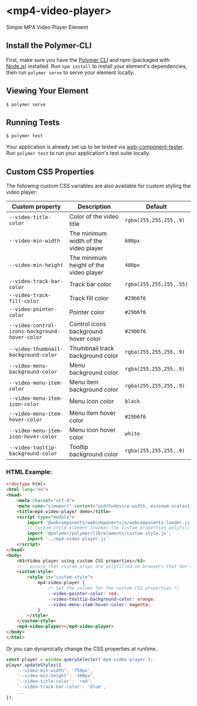 # \<mp4-video-player\>

Simple MP4 Video Player Element

## Install the Polymer-CLI

First, make sure you have the [Polymer CLI](https://www.npmjs.com/package/polymer-cli) and npm (packaged with [Node.js](https://nodejs.org)) installed. Run `npm install` to install your element's dependencies, then run `polymer serve` to serve your element locally.

## Viewing Your Element

```
$ polymer serve
```

## Running Tests

```
$ polymer test
```

Your application is already set up to be tested via [web-component-tester](https://github.com/Polymer/web-component-tester). Run `polymer test` to run your application's test suite locally.

## Custom CSS Properties

The following custom CSS variables are also available for custom styling the video player:

Custom property | Description | Default
------------------------------------------|-------------------------------------------------------------|----------------------
`--video-title-color`                     | Color of the video title                | `rgba(255,255,255,.9)`
`--video-min-width`                       | The minimum width of the video player   | `600px`
`--video-min-height`                      | The minimum height of the video player  | `400px`
`--video-track-bar-color`                 | Track bar color                         | `rgba(255,255,255,.55)`
`--video-track-fill-color`                | Track fill color                        | `#29b6f6`
`--video-pointer-color`                   | Pointer color                           | `#29b6f6`
`--video-control-icons-background-hover-color` | Control icons background hover color  | `#29b6f6`
`--video-thumbnail-background-color`      | Thumbnail track background color        | `rgba(255,255,255,.9)`
`--video-menu-background-color`           | Menu background color                   | `rgba(255,255,255,.9)`
`--video-menu-item-color`                 | Menu item background color              | `rgba(255,255,255,.9)`
`--video-menu-item-icon-color`            | Menu icon color                         | `black`
`--video-menu-item-hover-color`           | Menu item hover color                   | `#29b6f6`
`--video-menu-item-icon-hover-color`      | Menu icon hover color                   | `white`
`--video-tooltip-background-color`        | Tooltip background color                | `rgba(255,255,255,.9)`


### HTML Example:

```html
<!doctype html>
<html lang="en">
<head>
    <meta charset="utf-8">
    <meta name="viewport" content="width=device-width, minimum-scale=1, initial-scale=1, user-scalable=yes">
    <title>mp4-video-player demo</title>
    <script type="module">
        import '@webcomponents/webcomponentsjs/webcomponents-loader.js';
        // custom-style element invokes the custom properties polyfill
        import '@polymer/polymer/lib/elements/custom-style.js';
        import '../mp4-video-player.js'
    </script>
</head>
<body>
    <h3>Video player using custom CSS properties</h3>
    <!-- ensure that custom props are polyfilled on browsers that don't support them -->
    <custom-style>
        <style is="custom-style">
            mp4-video-player {
                /* Set the values for the custom CSS properties */
                --video-pointer-color: red;
                --video-tooltip-background-color: orange;
                --video-menu-item-hover-color: magenta;
            }
        </style>
    </custom-style>
    <mp4-video-player></mp4-video-player>
</body>
</html>
```

Or you can dynamically change the CSS properties at runtime..

```js
const player = window.querySelector('mp4-video-player');
player.updateStyles({
    '--video-min-width': '750px',
    '--video-min-height': '300px',
    '--video-title-color': 'red',
    '--video-track-bar-color': 'blue',
    ...
});  
```